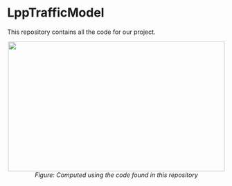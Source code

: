 # LppTrafficModel

This repository contains all the code for our project. 


<div align="center">
  <img src="https://raw.githubusercontent.com/DavidMichaelH/LppTrafficModel/main/.github/images/GlamourShot1.tiff" style="width:500px;height:300px;">
  <br>
  <em>Figure: Computed using the code found in this repository </em>
</div>
<br>
